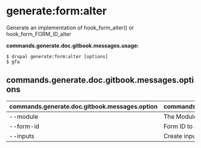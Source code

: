 # generate:form:alter
Generate an implementation of hook_form_alter() or hook_form_FORM_ID_alter

**commands.generate.doc.gitbook.messages.usage:**
```
$ drupal generate:form:alter [options]
$ gfa  
```

## commands.generate.doc.gitbook.messages.options
commands.generate.doc.gitbook.messages.option | commands.generate.doc.gitbook.messages.details
-------|-------------
--module | The Module name.
--form-id | Form ID to alter
--inputs | Create inputs in a form.
